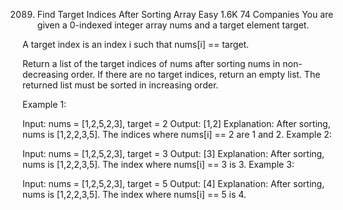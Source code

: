 2089. Find Target Indices After Sorting Array
Easy
1.6K
74
Companies
You are given a 0-indexed integer array nums and a target element target.

A target index is an index i such that nums[i] == target.

Return a list of the target indices of nums after sorting nums in non-decreasing order. If there are no target indices, return an empty list. The returned list must be sorted in increasing order.

 

Example 1:

Input: nums = [1,2,5,2,3], target = 2
Output: [1,2]
Explanation: After sorting, nums is [1,2,2,3,5].
The indices where nums[i] == 2 are 1 and 2.
Example 2:

Input: nums = [1,2,5,2,3], target = 3
Output: [3]
Explanation: After sorting, nums is [1,2,2,3,5].
The index where nums[i] == 3 is 3.
Example 3:

Input: nums = [1,2,5,2,3], target = 5
Output: [4]
Explanation: After sorting, nums is [1,2,2,3,5].
The index where nums[i] == 5 is 4.

